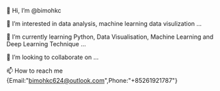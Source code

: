 👋 Hi, I’m @bimohkc

👀 I’m interested in data analysis, machine learning data visulization ...

🌱 I’m currently learning Python, Data Visualisation, Machine Learning and Deep Learning Technique ...

💞️ I’m looking to collaborate on ...

📫 How to reach me {Email:"bimohkc624@outlook.com",Phone:"+85261921787"}
<!---
bimohkc/bimohkc is a ✨ special ✨ repository because its `README.md` (this file) appears on your GitHub profile.
You can click the Preview link to take a look at your changes.
--->
